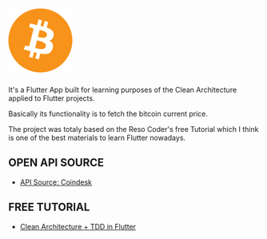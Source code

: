 # ![BTCLEAN APP](bitcoin.png)

It's a Flutter App built for learning purposes of the Clean Architecture applied to Flutter projects.

Basically its functionality is to fetch the bitcoin current price.

The project was totaly based on the Reso Coder's free Tutorial which I think is one of the best materials to learn Flutter nowadays.

## OPEN API SOURCE

- [API Source: Coindesk](https://www.coindesk.com/price/bitcoin)


## FREE TUTORIAL

- [Clean Architecture + TDD in Flutter](https://resocoder.com/flutter-clean-architecture-tdd)
